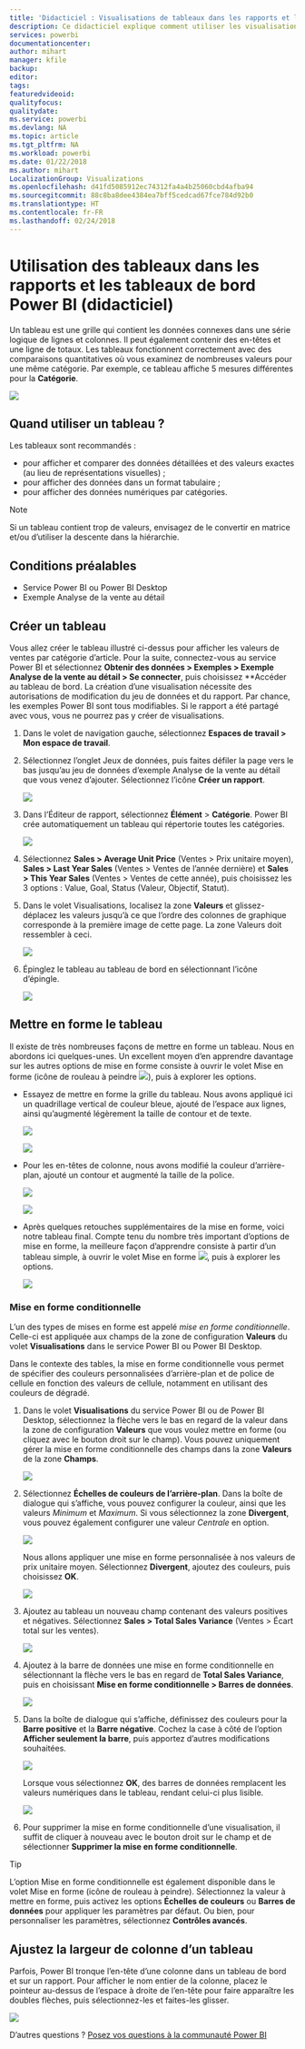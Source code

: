 ```yaml
---
title: 'Didacticiel : Visualisations de tableaux dans les rapports et les tableaux de bord Power BI (didacticiel)'
description: Ce didacticiel explique comment utiliser les visualisations de tableaux dans les rapports et les tableaux de bord Power BI, et notamment comment redimensionner la largeur des colonnes.
services: powerbi
documentationcenter: 
author: mihart
manager: kfile
backup: 
editor: 
tags: 
featuredvideoid: 
qualityfocus: 
qualitydate: 
ms.service: powerbi
ms.devlang: NA
ms.topic: article
ms.tgt_pltfrm: NA
ms.workload: powerbi
ms.date: 01/22/2018
ms.author: mihart
LocalizationGroup: Visualizations
ms.openlocfilehash: d41fd5085912ec74312fa4a4b25060cbd4afba94
ms.sourcegitcommit: 88c8ba8dee4384ea7bff5cedcad67fce784d92b0
ms.translationtype: HT
ms.contentlocale: fr-FR
ms.lasthandoff: 02/24/2018
---
```

# <a name="working-with-tables-in-power-bi-reports-and-dashboards-tutorial"></a>Utilisation des tableaux dans les rapports et les tableaux de bord Power BI (didacticiel)
Un tableau est une grille qui contient les données connexes dans une série logique de lignes et colonnes. Il peut également contenir des en-têtes et une ligne de totaux. Les tableaux fonctionnent correctement avec des comparaisons quantitatives où vous examinez de nombreuses valeurs pour une même catégorie. Par exemple, ce tableau affiche 5 mesures différentes pour la **Catégorie**.

![](media/power-bi-visualization-tables/table.png)

## <a name="when-to-use-a-table"></a>Quand utiliser un tableau ?
Les tableaux sont recommandés :

* pour afficher et comparer des données détaillées et des valeurs exactes (au lieu de représentations visuelles) ;
* pour afficher des données dans un format tabulaire ;
* pour afficher des données numériques par catégories.   

> [!NOTE]
> Si un tableau contient trop de valeurs, envisagez de le convertir en matrice et/ou d’utiliser la descente dans la hiérarchie.
> 
> 
## <a name="prerequisites"></a>Conditions préalables
 - Service Power BI ou Power BI Desktop
 - Exemple Analyse de la vente au détail


## <a name="create-a-table"></a>Créer un tableau
Vous allez créer le tableau illustré ci-dessus pour afficher les valeurs de ventes par catégorie d’article. Pour la suite, connectez-vous au service Power BI et sélectionnez **Obtenir des données \> Exemples \> Exemple Analyse de la vente au détail > Se connecter**, puis choisissez **Accéder au tableau de bord. La création d’une visualisation nécessite des autorisations de modification du jeu de données et du rapport. Par chance, les exemples Power BI sont tous modifiables. Si le rapport a été partagé avec vous, vous ne pourrez pas y créer de visualisations.

1. Dans le volet de navigation gauche, sélectionnez **Espaces de travail > Mon espace de travail**.    
2. Sélectionnez l’onglet Jeux de données, puis faites défiler la page vers le bas jusqu’au jeu de données d’exemple Analyse de la vente au détail que vous venez d’ajouter.  Sélectionnez l’icône **Créer un rapport**.
   
    ![](media/power-bi-visualization-tables/power-bi-create-report.png)
2. Dans l’Éditeur de rapport, sélectionnez **Élément** > **Catégorie**.  Power BI crée automatiquement un tableau qui répertorie toutes les catégories.
   
    ![](media/power-bi-visualization-tables/power-bi-table1.png)
3. Sélectionnez **Sales > Average Unit Price** (Ventes > Prix unitaire moyen), **Sales > Last Year Sales** (Ventes > Ventes de l’année dernière) et **Sales > This Year Sales** (Ventes > Ventes de cette année), puis choisissez les 3 options : Value, Goal, Status (Valeur, Objectif, Statut).   
4. Dans le volet Visualisations, localisez la zone **Valeurs** et glissez-déplacez les valeurs jusqu’à ce que l’ordre des colonnes de graphique corresponde à la première image de cette page.  La zone Valeurs doit ressembler à ceci.
   
    ![](media/power-bi-visualization-tables/power-bi-table2.png)
5. Épinglez le tableau au tableau de bord en sélectionnant l’icône d’épingle.  
   
     ![](media/power-bi-visualization-tables/pbi_pintile.png)

## <a name="format-the-table"></a>Mettre en forme le tableau
Il existe de très nombreuses façons de mettre en forme un tableau. Nous en abordons ici quelques-unes. Un excellent moyen d’en apprendre davantage sur les autres options de mise en forme consiste à ouvrir le volet Mise en forme (icône de rouleau à peindre ![](media/power-bi-visualization-tables/power-bi-format.png)), puis à explorer les options.

* Essayez de mettre en forme la grille du tableau. Nous avons appliqué ici un quadrillage vertical de couleur bleue, ajouté de l’espace aux lignes, ainsi qu’augmenté légèrement la taille de contour et de texte.
  
    ![](media/power-bi-visualization-tables/power-bi-table-grid2-new.png)
  
    ![](media/power-bi-visualization-tables/power-bi-table-grid3.png)
* Pour les en-têtes de colonne, nous avons modifié la couleur d’arrière-plan, ajouté un contour et augmenté la taille de la police. 
  
    ![](media/power-bi-visualization-tables/power-bi-table-column.png)
  
    ![](media/power-bi-visualization-tables/power-bi-table-column2.png)
* Après quelques retouches supplémentaires de la mise en forme, voici notre tableau final. Compte tenu du nombre très important d’options de mise en forme, la meilleure façon d’apprendre consiste à partir d’un tableau simple, à ouvrir le volet Mise en forme ![](media/power-bi-visualization-tables/power-bi-format.png), puis à explorer les options. 
  
    ![](media/power-bi-visualization-tables/power-bi-table-format.png)

### <a name="conditional-formatting"></a>Mise en forme conditionnelle
L’un des types de mises en forme est appelé *mise en forme conditionnelle*. Celle-ci est appliquée aux champs de la zone de configuration **Valeurs** du volet **Visualisations** dans le service Power BI ou Power BI Desktop. 

Dans le contexte des tables, la mise en forme conditionnelle vous permet de spécifier des couleurs personnalisées d’arrière-plan et de police de cellule en fonction des valeurs de cellule, notamment en utilisant des couleurs de dégradé. 

1. Dans le volet **Visualisations** du service Power BI ou de Power BI Desktop, sélectionnez la flèche vers le bas en regard de la valeur dans la zone de configuration **Valeurs** que vous voulez mettre en forme (ou cliquez avec le bouton droit sur le champ). Vous pouvez uniquement gérer la mise en forme conditionnelle des champs dans la zone **Valeurs** de la zone **Champs**.
   
    ![](media/power-bi-visualization-tables/power-bi-conditional-formatting-background.png)
2. Sélectionnez **Échelles de couleurs de l’arrière-plan**. Dans la boîte de dialogue qui s’affiche, vous pouvez configurer la couleur, ainsi que les valeurs *Minimum* et *Maximum*. Si vous sélectionnez la zone **Divergent**, vous pouvez également configurer une valeur *Centrale* en option.
   
    ![](media/power-bi-visualization-tables/power-bi-conditional-formatting-background2.png)
   
    Nous allons appliquer une mise en forme personnalisée à nos valeurs de prix unitaire moyen. Sélectionnez **Divergent**, ajoutez des couleurs, puis choisissez **OK**. 
   
    ![](media/power-bi-visualization-tables/power-bi-conditional-formatting-data-background.png)
3. Ajoutez au tableau un nouveau champ contenant des valeurs positives et négatives.  Sélectionnez **Sales > Total Sales Variance** (Ventes > Écart total sur les ventes). 
   
    ![](media/power-bi-visualization-tables/power-bi-conditional-formatting2.png)
4. Ajoutez à la barre de données une mise en forme conditionnelle en sélectionnant la flèche vers le bas en regard de **Total Sales Variance**, puis en choisissant **Mise en forme conditionnelle > Barres de données**.
   
    ![](media/power-bi-visualization-tables/power-bi-conditional-formatting-data-bars.png)
5. Dans la boîte de dialogue qui s’affiche, définissez des couleurs pour la **Barre positive** et la **Barre négative**. Cochez la case à côté de l’option **Afficher seulement la barre**, puis apportez d’autres modifications souhaitées.
   
    ![](media/power-bi-visualization-tables/power-bi-data-bars.png)
   
    Lorsque vous sélectionnez **OK**, des barres de données remplacent les valeurs numériques dans le tableau, rendant celui-ci plus lisible.
   
    ![](media/power-bi-visualization-tables/power-bi-conditional-formatting-data-bars2.png)
6. Pour supprimer la mise en forme conditionnelle d’une visualisation, il suffit de cliquer à nouveau avec le bouton droit sur le champ et de sélectionner **Supprimer la mise en forme conditionnelle**.

> [!TIP]
> L’option Mise en forme conditionnelle est également disponible dans le volet Mise en forme (icône de rouleau à peindre). Sélectionnez la valeur à mettre en forme, puis activez les options **Échelles de couleurs** ou **Barres de données** pour appliquer les paramètres par défaut. Ou bien, pour personnaliser les paramètres, sélectionnez **Contrôles avancés**.
> 
> 

## <a name="adjust-the-column-width-of-a-table"></a>Ajustez la largeur de colonne d’un tableau
Parfois, Power BI tronque l’en-tête d’une colonne dans un tableau de bord et sur un rapport. Pour afficher le nom entier de la colonne, placez le pointeur au-dessus de l’espace à droite de l’en-tête pour faire apparaître les doubles flèches, puis sélectionnez-les et faites-les glisser.

![](media/power-bi-visualization-tables/resizetable.gif)

D’autres questions ? [Posez vos questions à la communauté Power BI](http://community.powerbi.com/)

